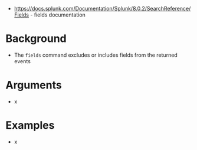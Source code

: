 - https://docs.splunk.com/Documentation/Splunk/8.0.2/SearchReference/Fields - fields documentation
# Background
- The `fields` command excludes or includes fields from the returned events
# Arguments
- x
# Examples
- x